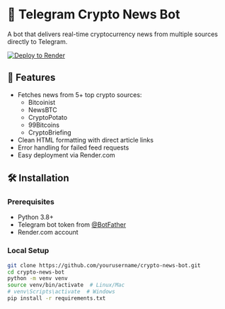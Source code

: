 # 📰 Telegram Crypto News Bot

A bot that delivers real-time cryptocurrency news from multiple sources directly to Telegram.

[![Deploy to Render](https://render.com/images/deploy-to-render-button.svg)](https://render.com/deploy)

## 🌟 Features

- Fetches news from 5+ top crypto sources:
  - Bitcoinist
  - NewsBTC
  - CryptoPotato
  - 99Bitcoins
  - CryptoBriefing
- Clean HTML formatting with direct article links
- Error handling for failed feed requests
- Easy deployment via Render.com

## 🛠️ Installation

### Prerequisites
- Python 3.8+
- Telegram bot token from [@BotFather](https://t.me/BotFather)
- Render.com account

### Local Setup
```bash
git clone https://github.com/yourusername/crypto-news-bot.git
cd crypto-news-bot
python -m venv venv
source venv/bin/activate  # Linux/Mac
# venv\Scripts\activate  # Windows
pip install -r requirements.txt
